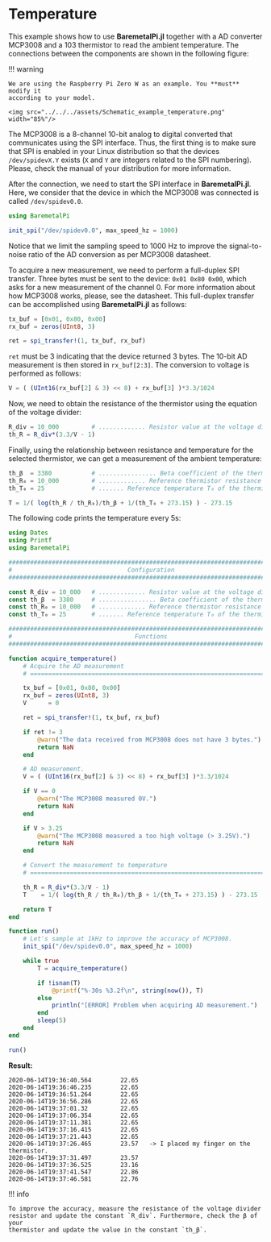 Temperature
===========

This example shows how to use **BaremetalPi.jl** together with a AD converter
MCP3008 and a 103 thermistor to read the ambient temperature. The connections
between the components are shown in the following figure:

!!! warning

    We are using the Raspberry Pi Zero W as an example. You **must** modify it
    according to your model.

```@raw html
<img src="../../../assets/Schematic_example_temperature.png" width="85%"/>
```

The MCP3008 is a 8-channel 10-bit analog to digital converted that communicates
using the SPI interface. Thus, the first thing is to make sure that SPI is
enabled in your Linux distribution so that the devices `/dev/spidevX.Y` exists
(`X` and `Y` are integers related to the SPI numbering). Please, check the
manual of your distribution for more information.

After the connection, we need to start the SPI interface in **BaremetalPi.jl**.
Here, we consider that the device in which the MCP3008 was connected is called
`/dev/spidev0.0`.

```julia
using BaremetalPi

init_spi("/dev/spidev0.0", max_speed_hz = 1000)
```

Notice that we limit the sampling speed to 1000 Hz to improve the
signal-to-noise ratio of the AD conversion as per MCP3008 datasheet.

To acquire a new measurement, we need to perform a full-duplex SPI transfer.
Three bytes must be sent to the device: `0x01 0x80 0x00`, which asks for a new
measurement of the channel 0. For more information about how MCP3008 works,
please, see the datasheet. This full-duplex transfer can be accomplished using
**BaremetalPi.jl** as follows:

```julia
tx_buf = [0x01, 0x80, 0x00]
rx_buf = zeros(UInt8, 3)

ret = spi_transfer!(1, tx_buf, rx_buf)
```

`ret` must be 3 indicating that the device returned 3 bytes. The 10-bit AD
measurement is then stored in `rx_buf[2:3]`. The conversion to voltage is
performed as follows:

```julia
V = ( (UInt16(rx_buf[2] & 3) << 8) + rx_buf[3] )*3.3/1024
```

Now, we need to obtain the resistance of the thermistor using the equation of
the voltage divider:

```julia
R_div = 10_000         # ............. Resistor value at the voltage divider [Ω]
th_R = R_div*(3.3/V - 1)
```

Finally, using the relationship between resistance and temperature for the
selected thermistor, we can get a measurement of the ambient temperature:

```julia
th_β  = 3380           # ................ Beta coefficient of the thermistor [K]
th_R₀ = 10_000         # ............. Reference thermistor resistance at T₀ [Ω]
th_T₀ = 25             # ....... Reference temperature T₀ of the thermistor [°C]

T = 1/( log(th_R / th_R₀)/th_β + 1/(th_T₀ + 273.15) ) - 273.15
```

The following code prints the temperature every 5s:

```julia
using Dates
using Printf
using BaremetalPi

################################################################################
#                                Configuration
################################################################################

const R_div = 10_000   # ............. Resistor value at the voltage divider [Ω]
const th_β  = 3380     # ................ Beta coefficient of the thermistor [K]
const th_R₀ = 10_000   # ............. Reference thermistor resistance at T₀ [Ω]
const th_T₀ = 25       # ....... Reference temperature T₀ of the thermistor [°C]

################################################################################
#                                  Functions
################################################################################

function acquire_temperature()
    # Acquire the AD measurement
    # ==========================================================================

    tx_buf = [0x01, 0x80, 0x00]
    rx_buf = zeros(UInt8, 3)
    V      = 0

    ret = spi_transfer!(1, tx_buf, rx_buf)

    if ret != 3
        @warn("The data received from MCP3008 does not have 3 bytes.")
        return NaN
    end

    # AD measurement.
    V = ( (UInt16(rx_buf[2] & 3) << 8) + rx_buf[3] )*3.3/1024

    if V == 0
        @warn("The MCP3008 measured 0V.")
        return NaN
    end

    if V > 3.25
        @warn("The MCP3008 measured a too high voltage (> 3.25V).")
        return NaN
    end

    # Convert the measurement to temperature
    # ==========================================================================

    th_R = R_div*(3.3/V - 1)
    T    = 1/( log(th_R / th_R₀)/th_β + 1/(th_T₀ + 273.15) ) - 273.15

    return T
end

function run()
    # Let's sample at 1kHz to improve the accuracy of MCP3008.
    init_spi("/dev/spidev0.0", max_speed_hz = 1000)

    while true
        T = acquire_temperature()

        if !isnan(T)
            @printf("%-30s %3.2f\n", string(now()), T)
        else
            println("[ERROR] Problem when acquiring AD measurement.")
        end
        sleep(5)
    end
end

run()
```

**Result:**

```
2020-06-14T19:36:40.564        22.65
2020-06-14T19:36:46.235        22.65
2020-06-14T19:36:51.264        22.65
2020-06-14T19:36:56.286        22.65
2020-06-14T19:37:01.32         22.65
2020-06-14T19:37:06.354        22.65
2020-06-14T19:37:11.381        22.65
2020-06-14T19:37:16.415        22.65
2020-06-14T19:37:21.443        22.65
2020-06-14T19:37:26.465        23.57   -> I placed my finger on the thermistor.
2020-06-14T19:37:31.497        23.57
2020-06-14T19:37:36.525        23.16
2020-06-14T19:37:41.547        22.86
2020-06-14T19:37:46.581        22.76
```

!!! info

    To improve the accuracy, measure the resistance of the voltage divider
    resistor and update the constant `R_div`. Furthermore, check the β of your
    thermistor and update the value in the constant `th_β`.
